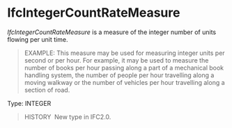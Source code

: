IfcIntegerCountRateMeasure
==========================

_IfcIntegerCountRateMeasure_ is a measure of the integer number of units flowing per unit time.

> EXAMPLE: This measure may be used for measuring integer units per second or per hour. For example, it may be used to measure the number of books per hour passing along a part of a mechanical book handling system, the number of people per hour travelling along a moving walkway or the number of vehicles per hour travelling along a section of road.

Type: INTEGER

> HISTORY&nbsp; New type in IFC2.0.
